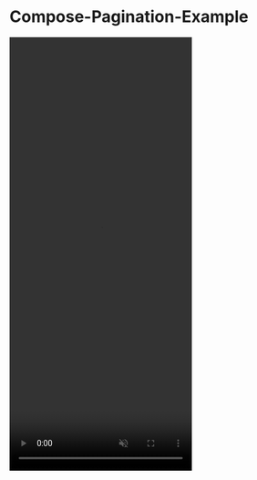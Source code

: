 # Compose-Pagination-Example

<video src="./screenshots/pagination_example.mp4" height="760" width="320" muted autoplay>
